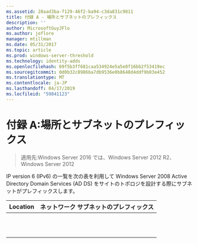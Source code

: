 ```yaml
---
ms.assetid: 28aad3ba-f129-46f2-ba94-c3da831c9811
title: 付録 A - 場所とサブネットのプレフィックス
description: ''
author: MicrosoftGuyJFlo
ms.author: joflore
manager: mtillman
ms.date: 05/31/2017
ms.topic: article
ms.prod: windows-server-threshold
ms.technology: identity-adds
ms.openlocfilehash: 69f5b3ff681caa534924e5a5e0f16bb2f53419ec
ms.sourcegitcommit: 0d0b32c8986ba7db9536e0b8648d4ddf9b03e452
ms.translationtype: MT
ms.contentlocale: ja-JP
ms.lasthandoff: 04/17/2019
ms.locfileid: "59841123"
---
```

# <a name="appendix-a-locations-and-subnet-prefixes"></a>付録 A:場所とサブネットのプレフィックス

>適用先:Windows Server 2016 では、Windows Server 2012 R2、Windows Server 2012

IP version 6 (IPv6) の一覧を次の表を利用して Windows Server 2008 Active Directory Domain Services (AD DS) をサイトのトポロジを設計する際にサブネットがプレフィックスします。  
  
|Location|ネットワーク サブネットのプレフィックス|  
|------------|-------------------------|  
|||  
|||  
|||  
|||  
|||  
|||  
|||  
|||  
|||  
|||  
|||  
  


